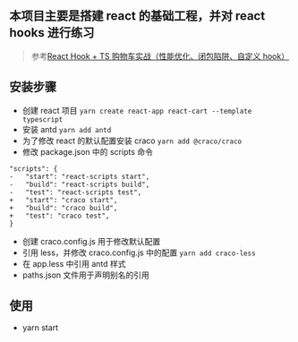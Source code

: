 ## 本项目主要是搭建 react 的基础工程，并对 react hooks 进行练习

> 参考[React Hook + TS 购物车实战（性能优化、闭包陷阱、自定义 hook）](https://juejin.im/post/6844904079181905927)

## 安装步骤

- 创建 react 项目 `yarn create react-app react-cart --template typescript`
- 安装 antd `yarn add antd`
- 为了修改 react 的默认配置安装 craco `yarn add @craco/craco`
- 修改 package.json 中的 scripts 命令

```
"scripts": {
-   "start": "react-scripts start",
-   "build": "react-scripts build",
-   "test": "react-scripts test",
+   "start": "craco start",
+   "build": "craco build",
+   "test": "craco test",
}
```

- 创建 craco.config.js 用于修改默认配置
- 引用 less，并修改 craco.config.js 中的配置 `yarn add craco-less`
- 在 app.less 中引用 antd 样式
- paths.json 文件用于声明别名的引用

## 使用

- yarn start
